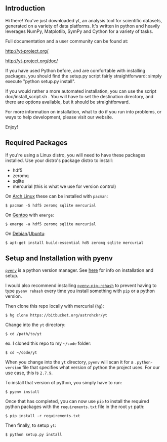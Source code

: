 ## Introduction

Hi there!  You've just downloaded yt, an analysis tool for scientific
datasets, generated on a variety of data platforms.  It's written in 
python and heavily leverages NumPy, Matplotlib, SymPy and Cython for a variety
of tasks.

Full documentation and a user community can be found at:

http://yt-project.org/

http://yt-project.org/doc/

If you have used Python before, and are comfortable with installing packages,
you should find the setup.py script fairly straightforward: simply execute
"python setup.py install".

If you would rather a more automated installation, you can use the script
doc/install_script.sh .  You will have to set the destination directory, and
there are options available, but it should be straightforward.

For more information on installation, what to do if you run into problems, or 
ways to help development, please visit our website.

Enjoy!

## Required Packages

If you're using a Linux distro, you will need to have these packages installed. Use your distro's package distro to install:

 - hdf5
 - zeromq
 - sqlite
 - mercurial (this is what we use for version control)

On [Arch Linux](https://archlinux.org) these can be installed with `pacman`:

```
$ pacman -S hdf5 zeromq sqlite mercurial
```

On [Gentoo](https://gentoo.org) with `emerge`:

```
$ emerge -a hdf5 zeromq sqlite mercurial
```

On [Debian](http://debian.org)/[Ubuntu](http://ubuntu.com):

```
$ apt-get install build-essential hd5 zeromq sqlite mercurial
```

## Setup and Installation with pyenv

[`pyenv`](https://github.com/yyuu/pyenv) is a python version manager. See [here](https://github.com/yyuu/pyenv/blob/master/README.md) for info on installation and setup.

I would also recommend installing [`pyenv-pip-rehash`](https://github.com/yyuu/pyenv-pip-rehash) to prevent having to type `pyenv rehash` every time you install something with `pip` or a python version.

Then clone this repo locally with mercurial (`hg`):

```
$ hg clone https://bitbucket.org/astrohckr/yt
```

Change into the `yt` directory:

```
$ cd /path/to/yt
```

ex. I cloned this repo to my `~/code` folder:

```
$ cd ~/code/yt
```

When you change into the `yt` directory, `pyenv` will scan it for a `.python-version` file that specifies what version of python the project uses. For our use case, this is `2.7.9`. 

To install that version of python, you simply have to run:

```
$ pyenv install
```

Once that has completed, you can now use `pip` to install the required python packages with the `requirements.txt` file in the root `yt` path:

```
$ pip install -r requirements.txt
```

Then finally, to setup `yt`:

```
$ python setup.py install
```



